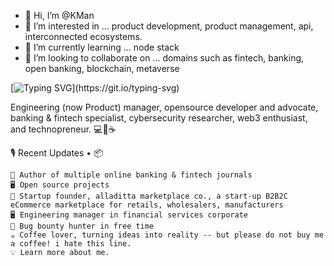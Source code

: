 - 👋 Hi, I’m @KMan
- 👀 I’m interested in ... product development, product management, api, interconnected ecosystems.
- 🌱 I’m currently learning ... node stack
- 💞️ I’m looking to collaborate on ... domains such as fintech, banking, open banking, blockchain, metaverse

[![Typing SVG](https://readme-typing-svg.demolab.com?font=Fira+Code&pause=1000&color=F7D073&width=435&lines=Engineering+(now+Product)+Lead;Opensource+developer+and+advocate;Banking+%26+fintech+specialist;Cybersecurity+researcher;Web3+enthusiast;Technopreneur.)](https://git.io/typing-svg)

<!---
KMan/KMan is a ✨ special ✨ repository because its `README.md` (this file) appears on your GitHub profile.
You can click the Preview link to take a look at your changes.
--->

Engineering (now Product) manager, opensource developer and advocate, banking & fintech specialist, cybersecurity researcher, web3 enthusiast, and technopreneur. 💻💖☕

🎙 Recent Updates • 📦 

    💝 Author of multiple online banking & fintech journals
    🖥️ Open source projects 
    💼 Startup founder, alladitta marketplace co., a start-up B2B2C eCommerce marketplace for retails, wholesalers, manufacturers
    🖥️ Engineering manager in financial services corporate
    🔏 Bug bounty hunter in free time
    ☕ Coffee lover, turning ideas into reality -- but please do not buy me a coffee! i hate this line.
    💡 Learn more about me.














